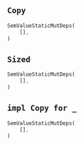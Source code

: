 ## `Copy`

```rust
SemValueStaticMutDeps(
    [],
)
```

## `Sized`

```rust
SemValueStaticMutDeps(
    [],
)
```

## `impl Copy for _`

```rust
SemValueStaticMutDeps(
    [],
)
```
